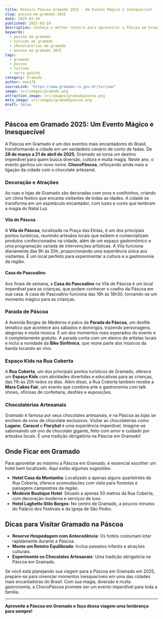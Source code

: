```yaml
---
title: Roteiro Páscoa Gramado 2025 - Um Evento Mágico e Inesquecível
slug: pascoa-em-gramado-2025
date: 2025-03-29
published: 2025-03-29
description: Conheça o melhor roteiro para aproveitar a Páscoa em Gramado, um evento cheio de magia, diversão e chocolate artesanal.
keywords:
  - pascoa em gramado
  - turismo em gramado
  - chocolaterias em gramado
  - pascoa em gramado 2025
tags:
  - gramado
  - pascoa
  - turismo
  - serra gaúcha
category: Gramado
author: emn178
sourceLink: "https://www.gramado.rs.gov.br/turismo"
image: src/images/gramado.png
attraction_image: src/images/gramadopascoa.png
meta_image: src/images/gramadopascoa.png
draft: false
---
```


## Páscoa em Gramado 2025: Um Evento Mágico e Inesquecível

A Páscoa em Gramado é um dos eventos mais encantadores do Brasil, transformando a cidade em um verdadeiro cenário de conto de fadas. De **28 de março a 21 de abril de 2025**, Gramado se torna um destino imperdível para quem busca diversão, cultura e muita magia. Neste ano, o evento ganhou um novo nome: **ChocoPáscoa**, reforçando ainda mais a ligação da cidade com o chocolate artesanal.

### Decoração e Atrações

As ruas e lojas de Gramado são decoradas com ovos e coelhinhos, criando um clima festivo que encanta visitantes de todas as idades. A cidade se transforma em um espetáculo encantador, com luzes e cores que lembram a magia do Natal Luz.

#### Vila de Páscoa

A **Vila de Páscoa**, localizada na Praça das Etnias, é um dos principais pontos turísticos, reunindo artesãos locais que exibem e comercializam produtos confeccionados na cidade, além de um espaço gastronômico e uma programação variada de intervenções artísticas. A Vila funciona diariamente das 9h às 20h, proporcionando uma experiência única aos visitantes. É um local perfeito para experimentar a cultura e a gastronomia da região.

#### Casa do Pascoalino

Aos finais de semana, a **Casa do Pascoalino** na Vila de Páscoa é um local imperdível para as crianças, que podem conhecer o coelho da Páscoa em sua casa. A casa do Pascoalino funciona das 16h às 18h30, tornando-se um momento mágico para as crianças.

### Parada de Páscoa

A Avenida Borges de Medeiros é palco da **Parada de Páscoa**, um desfile temático que acontece aos sábados e domingos, trazendo personagens, alegorias e muita música. É um dos momentos mais esperados do evento e é completamente gratuito. A parada conta com um elenco de artistas locais e inclui a novidade da **Bike Sinfônica**, que reúne parte dos músicos da banda tocando ao vivo.

### Espaço Kids na Rua Coberta

A **Rua Coberta**, um dos principais pontos turísticos de Gramado, oferece um **Espaço Kids** com atividades divertidas e educativas para as crianças, das 11h às 20h todos os dias. Além disso, a Rua Coberta também recebe a **Mara Cakes Fair**, um evento que combina arte e gastronomia com talk shows, oficinas de confeitaria, desfiles e exposições.

### Chocolaterias Artesanais

Gramado é famosa por seus chocolates artesanais, e na Páscoa as lojas se enchem de ovos de chocolate exclusivos. Visitar as chocolaterias como **Lugano**, **Caracol** e **Florybal** é uma experiência imperdível. Imagine-se saboreando um ovo de chocolate gigante, feito com amor e cuidado por artesãos locais. É uma tradição obrigatória na Páscoa em Gramado!

## Onde Ficar em Gramado

Para aproveitar ao máximo a Páscoa em Gramado, é essencial escolher um hotel bem localizado. Aqui estão algumas sugestões:

- **Hotel Casa da Montanha**: Localizado a apenas alguns quarteirões da Rua Coberta, oferece acomodações com vista para florestas e paisagens campestres da região.
- **Modevie Boutique Hotel**: Situado a apenas 50 metros da Rua Coberta, com decoração moderna e serviços de luxo.
- **Hotel Laghetto Stilo Borges**: No centro de Gramado, a poucos minutos do Palácio dos Festivais e da Igreja de São Pedro.

## Dicas para Visitar Gramado na Páscoa

- **Reserve Hospedagem com Antecedência**: Os hotéis costumam lotar rapidamente durante a Páscoa.
- **Monte um Roteiro Equilibrado**: Inclua passeios infantis e atrações culturais.
- **Experimente os Chocolates Artesanais**: Uma tradição obrigatória na Páscoa em Gramado.

Se você está planejando sua viagem para a Páscoa em Gramado em 2025, prepare-se para vivenciar momentos inesquecíveis em uma das cidades mais encantadoras do Brasil. Com sua magia, diversão e muita gastronomia, a ChocoPáscoa promete ser um evento imperdível para toda a família.

---

**Aproveite a Páscoa em Gramado e faça dessa viagem uma lembrança para sempre!**
